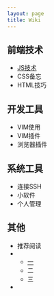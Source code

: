 ```yaml
---
layout: page
title: Wiki
---
```

<div class="wiki">
    <h2>前端技术</h2>
    <ul>
    	<li><a href="#">JS技术</a></li>
    	<li>CSS备忘</li>
    	<li>HTML技巧</li>
    </ul>
    <h2>开发工具</h2>
    <ul>
    	<li>VIM使用</li>
    	<li>VIM插件</li>
    	<li>浏览器插件</li>
    </ul>
    <h2>系统工具</h2>
    <ul>
    	<li>连接SSH</li>
    	<li>小软件</li>
    	<li>个人管理</li>
    </ul>
    <h2>其他</h2>
    <ul>
    	<li>推荐阅读</li>
    	<li>
            <ul>
                <li><a href="#">一</a></li>
                <li>二</li>
                <li>三</li>
            </ul>
        </li>
    	<li></li>
    </ul>
</div>
